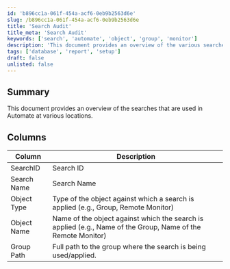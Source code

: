 ```yaml
---
id: 'b896cc1a-061f-454a-acf6-0eb9b2563d6e'
slug: /b896cc1a-061f-454a-acf6-0eb9b2563d6e
title: 'Search Audit'
title_meta: 'Search Audit'
keywords: ['search', 'automate', 'object', 'group', 'monitor']
description: 'This document provides an overview of the various searches used in ConnectWise Automate, detailing the columns and their descriptions for effective search application across different object types.'
tags: ['database', 'report', 'setup']
draft: false
unlisted: false
---
```


## Summary

This document provides an overview of the searches that are used in Automate at various locations.

## Columns

| Column        | Description                                                                                     |
|---------------|-------------------------------------------------------------------------------------------------|
| SearchID     | Search ID                                                                                       |
| Search Name  | Search Name                                                                                    |
| Object Type  | Type of the object against which a search is applied (e.g., Group, Remote Monitor)            |
| Object Name  | Name of the object against which the search is applied (e.g., Name of the Group, Name of the Remote Monitor) |
| Group Path   | Full path to the group where the search is being used/applied.                                 |


